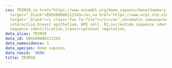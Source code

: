 ```yaml
---
csv: TRIM38,<a href="https://www.ensembl.org/Homo_sapiens/Gene/Summary?db=core;g=ENSG00000112343"
  target="_blank">ENSG00000112343</a>,<a href="https://www.ncbi.nlm.nih.gov/pubmed/22863008"
  target="_blank"><i class="fas fa-file"></i></a>",chromatin immunoprecipitation assay,direct
  interaction,breast epithelium, BPE cell, R2,nucleotide sequence identification,nucleotide
  sequence identification,transcriptional regulation,
data_alias: TRIM38
data_id: ENSG00000112343
data_numevidence: 1
data_species: Homo sapiens
data_taxid: '9606'
title: TRIM38
---
```

